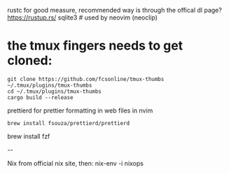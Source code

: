 
rustc for good measure, recommended way is through the offical dl page? https://rustup.rs/
sqlite3 # used by neovim (neoclip)

# the tmux fingers needs to get cloned:
```
git clone https://github.com/fcsonline/tmux-thumbs ~/.tmux/plugins/tmux-thumbs
cd ~/.tmux/plugins/tmux-thumbs
cargo build --release
```

prettierd for prettier formatting in web files in nvim
```
brew install fsouza/prettierd/prettierd
```

brew install fzf

--

Nix from official nix site, then:
nix-env -i nixops

